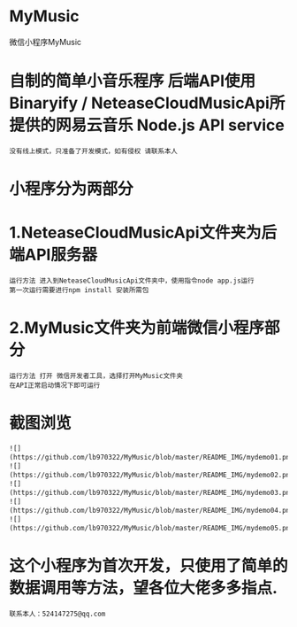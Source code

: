 # MyMusic
微信小程序MyMusic

# 自制的简单小音乐程序 后端API使用Binaryify / NeteaseCloudMusicApi所提供的网易云音乐 Node.js API service
    没有线上模式，只准备了开发模式，如有侵权 请联系本人

# 小程序分为两部分

#  1.NeteaseCloudMusicApi文件夹为后端API服务器 
    运行方法 进入到NeteaseCloudMusicApi文件夹中，使用指令node app.js运行
    第一次运行需要进行npm install 安装所需包
    
#  2.MyMusic文件夹为前端微信小程序部分
    运行方法 打开 微信开发者工具，选择打开MyMusic文件夹
    在API正常启动情况下即可运行
#  截图浏览
    ![](https://github.com/lb970322/MyMusic/blob/master/README_IMG/mydemo01.png)
    ![](https://github.com/lb970322/MyMusic/blob/master/README_IMG/mydemo02.png)
    ![](https://github.com/lb970322/MyMusic/blob/master/README_IMG/mydemo03.png)
    ![](https://github.com/lb970322/MyMusic/blob/master/README_IMG/mydemo04.png)
    ![](https://github.com/lb970322/MyMusic/blob/master/README_IMG/mydemo05.png)
# 这个小程序为首次开发，只使用了简单的数据调用等方法，望各位大佬多多指点.
    联系本人：524147275@qq.com
